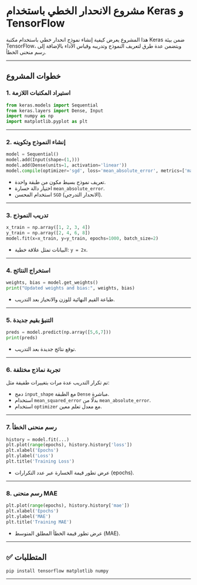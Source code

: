 
# مشروع الانحدار الخطي باستخدام Keras و TensorFlow

هذا المشروع يعرض كيفية إنشاء نموذج انحدار خطي باستخدام مكتبة Keras ضمن بيئة TensorFlow، ويتضمن عدة طرق لتعريف النموذج وتدريبه وقياس الأداء بالإضافة إلى رسم منحنى الخطأ.

---

##  خطوات المشروع

### 1. استيراد المكتبات اللازمة

```python
from keras.models import Sequential
from keras.layers import Dense, Input
import numpy as np
import matplotlib.pyplot as plt
```

---

### 2.  إنشاء النموذج وتكوينه

```python
model = Sequential()
model.add(Input(shape=(1,)))
model.add(Dense(units=1, activation='linear'))
model.compile(optimizer='sgd', loss='mean_absolute_error', metrics=['mae', 'mape'])
```

- تعريف نموذج بسيط مكون من طبقة واحدة.
- اختيار دالة خسارة `mean_absolute_error`.
- استخدام المحسن `SGD` (الانحدار التدرجي).

---

### 3.  تدريب النموذج

```python
x_train = np.array([1, 2, 3, 4])
y_train = np.array([2, 4, 6, 8])
model.fit(x=x_train, y=y_train, epochs=1000, batch_size=2)
```

- البيانات تمثل علاقة خطية: `y = 2x`.

---

### 4.  استخراج النتائج

```python
weights, bias = model.get_weights()
print("Updated weights and bias:", weights, bias)
```

- طباعة القيم النهائية للوزن والانحياز بعد التدريب.

---

### 5. التنبؤ بقيم جديدة

```python
preds = model.predict(np.array([5,6,7]))
print(preds)
```

- توقع نتائج جديدة بعد التدريب.

---

### 6.  تجربة نماذج مختلفة

تم تكرار التدريب عدة مرات بتغييرات طفيفة مثل:

- دمج `input_shape` مع الطبقة `Dense` مباشرة.
- استخدام `mean_squared_error` بدلًا من `mean_absolute_error`.
- استخدام `optimizer` مع معدل تعلم معين.

---

### 7.  رسم منحنى الخطأ

```python
history = model.fit(...)
plt.plot(range(epochs), history.history['loss'])
plt.xlabel('Epochs')
plt.ylabel('Loss')
plt.title('Training Loss')
```

- عرض تطور قيمة الخسارة عبر عدد التكرارات (epochs).

---

### 8. رسم منحنى MAE

```python
plt.plot(range(epochs), history.history['mae'])
plt.xlabel('Epochs')
plt.ylabel('MAE')
plt.title('Training MAE')
```

- عرض تطور قيمة الخطأ المطلق المتوسط (MAE).

---

## ✅ المتطلبات

```bash
pip install tensorflow matplotlib numpy
```

---

